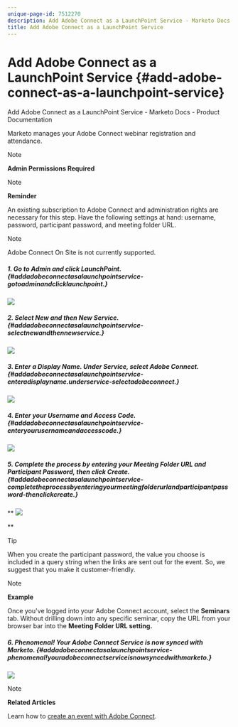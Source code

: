 ```yaml
---
unique-page-id: 7512270
description: Add Adobe Connect as a LaunchPoint Service - Marketo Docs - Product Documentation
title: Add Adobe Connect as a LaunchPoint Service
---
```


# Add Adobe Connect as a LaunchPoint Service {#add-adobe-connect-as-a-launchpoint-service}

Add Adobe Connect as a LaunchPoint Service - Marketo Docs - Product Documentation

Marketo manages your Adobe Connect webinar registration and attendance.

>[!NOTE]
>
>**Admin Permissions Required**

>[!NOTE]
>
>**Reminder**
>
>An existing subscription to Adobe Connect and administration rights are necessary for this step. Have the following settings at hand: username, password, participant password, and meeting folder URL.

>[!NOTE]
>
>Adobe Connect On Site is not currently supported.

##### 1. Go to Admin and click LaunchPoint. {#addadobeconnectasalaunchpointservice-gotoadminandclicklaunchpoint.}

![](assets/image2015-4-22-11-3a33-3a51.png)

##### 2. Select New and then New Service. {#addadobeconnectasalaunchpointservice-selectnewandthennewservice.}

![](assets/image2015-4-22-11-3a40-3a19.png)

##### 3. Enter a Display Name. Under Service, select Adobe Connect. {#addadobeconnectasalaunchpointservice-enteradisplayname.underservice-selectadobeconnect.}

![](assets/new-service-adobe-connect.png)

##### 4. Enter your Username and Access Code. {#addadobeconnectasalaunchpointservice-enteryourusernameandaccesscode.}

![](assets/image2015-4-22-11-3a50-3a6.png)

##### 5. Complete the process by entering your Meeting Folder URL and Participant Password, then click Create. {#addadobeconnectasalaunchpointservice-completetheprocessbyenteringyourmeetingfolderurlandparticipantpassword-thenclickcreate.}

** ![](assets/image2015-4-22-11-3a55-3a36.png)

**

>[!TIP]
>
>When you create the participant password, the value you choose is included in a query string when the links are sent out for the event. So, we suggest that you make it customer-friendly.

>[!NOTE]
>
>**Example**
>
>Once you've logged into your Adobe Connect account, select the **Seminars** tab. Without drilling down into any specific seminar, copy the URL from your browser bar into the **Meeting Folder URL **setting**.**

##### 6. Phenomenal! Your Adobe Connect Service is now synced with Marketo. {#addadobeconnectasalaunchpointservice-phenomenal!youradobeconnectserviceisnowsyncedwithmarketo.}

![](assets/adobe-connect-service.png)

>[!NOTE]
>
>**Related Articles**
>
>Learn how to [create an event with Adobe Connect](../../../../welcome-to-marketo-docs/product-docs/demand-generation/events/create-an-event/create-an-event-with-adobe-connect.md).

